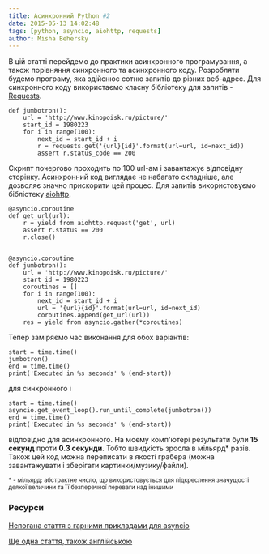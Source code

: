 ```yaml
---
title: Асинхронний Python #2
date: 2015-05-13 14:02:48
tags: [python, asyncio, aiohttp, requests]
author: Misha Behersky
---
```


<p>В цій статті перейдемо до практики асинхронного програмування, а також порівняння синхронного та асинхронного коду. Розробляти будемо програму, яка здійснює сотню запитів до різних веб-адрес. Для синхронного коду використаємо класну бібліотеку для запитів - <a href="http://docs.python-requests.org/en/latest/" target="_blank">Requests</a>.</p>

<pre>
<code class="language-python">def jumbotron():
    url = 'http://www.kinopoisk.ru/picture/'
    start_id = 1980223
    for i in range(100):
        next_id = start_id + i
        r = requests.get('{url}{id}'.format(url=url, id=next_id))
        assert r.status_code == 200</code></pre>

<p>Скрипт почергово проходить по 100 url-ам і завантажує відповідну сторінку. Асинхронний код виглядає не набагато складніше, але дозволяє значно прискорити цей процес. Для запитів використовуємо бібліотеку <a href="http://aiohttp.readthedocs.org/en/latest/client.html" target="_blank">aiohttp</a>.</p>

<pre>
<code class="language-python">@asyncio.coroutine
def get_url(url):
    r = yield from aiohttp.request('get', url)
    assert r.status == 200
    r.close()


@asyncio.coroutine
def jumbotron():
    url = 'http://www.kinopoisk.ru/picture/'
    start_id = 1980223
    coroutines = []
    for i in range(100):
        next_id = start_id + i
        url = '{url}{id}'.format(url=url, id=next_id)
        coroutines.append(get_url(url))
    res = yield from asyncio.gather(*coroutines)</code></pre>

<p>Тепер заміряємо час виконання для обох варіантів:</p>

<pre>
<code class="language-python">start = time.time()
jumbotron()
end = time.time()
print('Executed in %s seconds' % (end-start))</code></pre>

<p>для синхронного і</p>

<pre>
<code class="language-python">start = time.time()
asyncio.get_event_loop().run_until_complete(jumbotron())
end = time.time()
print('Executed in %s seconds' % (end-start))</code></pre>

<p>відповідно для асинхронного. На моєму комп&#39;ютері результати були <strong>15 секунд</strong> проти <strong>0.3 секунди</strong>. Тобто швидкість зросла в мільярд*&nbsp;разів. Також цей код можна переписати в якості грабера (можна завантажувати і зберігати картинки/музику/файли).</p>

<p><small>* - мільярд: абстрактне число, що використовується для підкреслення значущості деякої величини та її безперечної переваги над інишими</small></p>

<h3>Ресурси</h3>

<p><a href="http://sahandsaba.com/understanding-asyncio-node-js-python-3-4.html" target="_blank">Непогана стаття з гарними прикладами для asyncio</a></p>

<p><a href="http://geekgirl.io/concurrent-http-requests-with-python3-and-asyncio/" target="_blank">Ще одна стаття, також англійською</a></p>